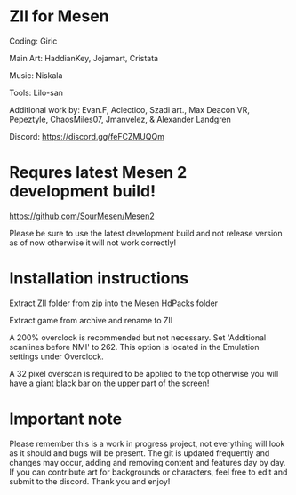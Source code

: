 # ZII for Mesen

Coding: Giric

Main Art: HaddianKey, Jojamart, Cristata

Music: Niskala

Tools: Lilo-san

Additional work by: Evan.F, Aclectico, Szadi art., Max Deacon VR, Pepeztyle, ChaosMiles07, Jmanvelez, & Alexander Landgren

Discord: https://discord.gg/feFCZMUQQm

# Requres latest Mesen 2 development build!

https://github.com/SourMesen/Mesen2

Please be sure to use the latest development build and not release version as of now otherwise it will not work correctly!

# Installation instructions

Extract ZII folder from zip into the Mesen HdPacks folder

Extract game from archive and rename to ZII

A 200% overclock is recommended but not necessary. Set 'Additional scanlines before NMI' to 262. This option is located in the Emulation settings under Overclock.

A 32 pixel overscan is required to be applied to the top otherwise you will have a giant black bar on the upper part of the screen!

# Important note

Please remember this is a work in progress project, not everything will look as it should and bugs will be present. The git is updated frequently and changes may occur, adding and removing content and features day by day. If you can contribute art for backgrounds or characters, feel free to edit and submit to the discord. Thank you and enjoy!

